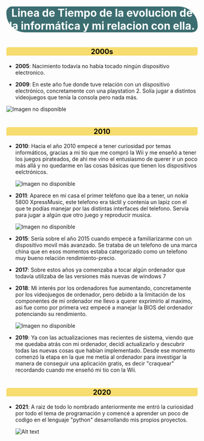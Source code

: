 # <p style="background-color:#3c6e71; color:white; font-size:100%; text-align:center; border-radius: 15px 50px;"> Linea de Tiempo de la evolucion de la informática y mi relacion con ella.

# <p style="background-color:#F7DC6F; color:black; font-size:65%; text-align:center; border-radius: 5px 0px;"> 2000s


- **2005**: Nacimiento todavía no había tocado ningún dispositivo electronico.

- **2009**: En este año fue donde tuve relación con un dispositivo electrónico, concretamente con una playstation 2. Solía jugar a distintos videojuegos que tenía la consola pero nada más.

![Imagen no disponible](image-1.png)

# <p style="background-color:#F7DC6F; color:black; font-size:65%; text-align:center; border-radius: 5px 0px;"> 2010

- **2010**: Hacia el año 2010 empecé a tener curiosidad por temas informáticos, gracias a mi tío que me compró la Wii y me enseñó a tener los juegos pirateados, de ahi me vino el entusiasmo de querer ir un poco más allá y no quedarme en las cosas básicas que tienen los dispositivos eelctrónicos.

    ![Imagen no disponible](image-4.png)

- **2011**: Aparece en mi casa el primer teléfono que iba a tener, un nokia 5800 XpressMusic, este telefono era táctil y contenia un lapiz con el que te podías manejar por las distintas interfaces del telefono. Servía para jugar a algún que otro juego y reproducir musica.

    ![Imagen no disponible](image-8.png)
- **2015**: Sería sobre el año 2015 cuando empecé a familiarizarme con un dispositivo movil más avanzado.
Se trataba de un telefono de una marca china que en esos momentos estaba categorizado como un telefono muy bueno relación rendimiento-precio.

- **2017**: Sobre estos años ya comenzaba a tocar algún ordenador que todavía utilizaba de las versiones más nuevas de windows 7

- **2018**: Mi interés por los ordenadores fue aumentando, concretamente por los videojuegos de ordenador, pero debido a la limitación de los componentes de mi ordenador me llevo a querer exprimirlo al maximo, asi fue como por primera vez empecé a manejar la BIOS del ordenador potenciando su rendimiento.

    ![Imagen no disponible](image-9.png)
- **2019**: Ya con las actualizaciones mas recientes de sistema, viendo que me quedaba atrás con mi ordenador, decidí actualizarlo y descubrir todas las nuevas cosas que habían implementado. Desde ese momento comenzó la etapa en la que me metía al ordenador para investigar la manera de conseguir una aplicación gratis, es decir "craquear" recordando cuando me enseñó mi tío con la Wii.


# <p style="background-color:#F7DC6F; color:black; font-size:65%; text-align:center; border-radius: 5px 0px;"> 2020
- **2021**: A raiz de todo lo nombrado anteriormente me entró la curiosidad por todo el tema de programación y comencé a aprender un poco de codigo en el lenguaje "python" desarrollando mis propios proyectos.

    ![Alt text](image-12.png)

